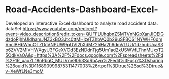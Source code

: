 # Road-Accidents-Dashboard-Excel-
Developed an interactive Excel dashboard to analyze road accident data.
dataSet:https://www.youtube.com/redirect?event=video_description&redir_token=QUFFLUhqbnZSMTVnNGpXanJIOElGdzdoRjhhUldhamJNZ3xBQ3Jtc0ttMHlzeTZhbVQ0b29uSFBOS1NYWHF6dmVnclBHbWhuOTZDcVNPUW9pUVI2bXdMZ2hHa2h6dmVLUzk1dzhubUxaS3p6ZVV2MlVHWXgyU3FGeXVOd3EzNDdnTjg5Um1ad2xUSWVfLThnMUxxT25OdkVaOA&q=https%3A%2F%2Fdocs.google.com%2Fspreadsheets%2Fd%2F1R_uaoZL18nRbqC_MULVne90h3SdRbAyn%2Fedit%3Fusp%3Dsharing%26ouid%3D116890999875311477003%26rtpof%3Dtrue%26sd%3Dtrue&v=XeWfLNe3moM
